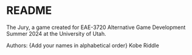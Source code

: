 # README

The Jury, a game created for EAE-3720 Alternative Game Development Summer 2024 at the University of Utah.

Authors:
{Add your names in alphabetical order}
Kobe Riddle
